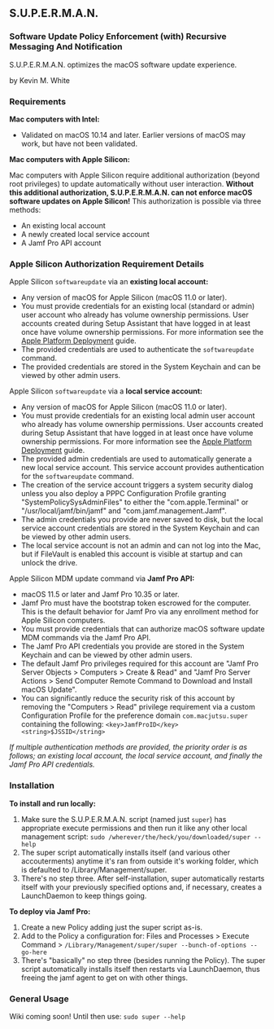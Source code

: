 ## S.U.P.E.R.M.A.N.
### Software Update Policy Enforcement (with) Recursive Messaging And Notification

S.U.P.E.R.M.A.N. optimizes the macOS software update experience.

by Kevin M. White

### Requirements

__Mac computers with Intel:__

- Validated on macOS 10.14 and later. Earlier versions of macOS may work, but have not been validated.

__Mac computers with Apple Silicon:__

Mac computers with Apple Silicon require additional authorization (beyond root privileges) to update automatically without user interaction.
__Without this additional authorization, S.U.P.E.R.M.A.N. can not enforce macOS software updates on Apple Silicon!__
This authorization is possible via three methods:
- An existing local account
- A newly created local service account
- A Jamf Pro API account

### Apple Silicon Authorization Requirement Details

Apple Silicon `softwareupdate` via an __existing local account:__
- Any version of macOS for Apple Silicon (macOS 11.0 or later).
- You must provide credentials for an existing local (standard or admin) user account who already has volume ownership permissions. User accounts created during Setup Assistant that have logged in at least once have volume ownership permissions. For more information see the [Apple Platform Deployment](https://support.apple.com/guide/deployment/use-secure-and-bootstrap-tokens-dep24dbdcf9e) guide.
- The provided credentials are used to authenticate the `softwareupdate` command.
- The provided credentials are stored in the System Keychain and can be viewed by other admin users.

Apple Silicon `softwareupdate` via a __local service account:__
- Any version of macOS for Apple Silicon (macOS 11.0 or later).
- You must provide credentials for an existing local admin user account who already has volume ownership permissions.  User accounts created during Setup Assistant that have logged in at least once have volume ownership permissions. For more information see the [Apple Platform Deployment](https://support.apple.com/guide/deployment/use-secure-and-bootstrap-tokens-dep24dbdcf9e) guide.
- The provided admin credentials are used to automatically generate a new local service account. This service account provides authentication for the `softwareupdate` command.
- The creation of the service account triggers a system security dialog unless you also deploy a PPPC Configuration Profile granting "SystemPolicySysAdminFiles" to either the "com.apple.Terminal" or "/usr/local/jamf/bin/jamf" and "com.jamf.management.Jamf".
- The admin credentials you provide are never saved to disk, but the local service account credentials are stored in the System Keychain and can be viewed by other admin users.
- The local service account is not an admin and can not log into the Mac, but if FileVault is enabled this account is visible at startup and can unlock the drive.

Apple Silicon MDM update command via __Jamf Pro API:__
 - macOS 11.5 or later and Jamf Pro 10.35 or later.
 - Jamf Pro must have the bootstrap token escrowed for the computer. This is the default behavior for Jamf Pro via any enrollment method for Apple Silicon computers.
 - You must provide credentials that can authorize macOS software update MDM commands via the Jamf Pro API.
 - The Jamf Pro API credentials you provide are stored in the System Keychain and can be viewed by other admin users.
 - The default Jamf Pro privileges required for this account are "Jamf Pro Server Objects > Computers > Create & Read" and "Jamf Pro Server Actions > Send Computer Remote Command to Download and Install macOS Update".
 - You can significantly reduce the security risk of this account by removing the "Computers > Read" privilege requirement via a custom Configuration Profile for the preference domain `com.macjutsu.super` containing the following: `<key>JamfProID</key> <string>$JSSID</string>`

_If multiple authentication methods are provided, the priority order is as follows; an existing local account, the local service account, and finally the Jamf Pro API credentials._

### Installation

__To install and run locally:__
 1. Make sure the S.U.P.E.R.M.A.N. script (named just `super`) has appropriate execute permissions and then run it like any other local management script: `sudo /wherever/the/heck/you/downloaded/super --help`
 2. The super script automatically installs itself (and various other accouterments) anytime it's ran from outside it's working folder, which is defaulted to /Library/Management/super.
 3. There's no step three. After self-installation, super automatically restarts itself with your previously specified options and, if necessary, creates a LaunchDaemon to keep things going.

__To deploy via Jamf Pro:__
 1. Create a new Policy adding just the super script as-is.
 2. Add to the Policy a configuration for: Files and Processes > Execute Command > `/Library/Management/super/super --bunch-of-options --go-here`
 3. There's "basically" no step three (besides running the Policy). The super script automatically installs itself then restarts via LaunchDaemon, thus freeing the jamf agent to get on with other things.

### General Usage

Wiki coming soon! Until then use: `sudo super --help`
